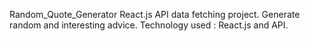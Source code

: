 Random_Quote_Generator
React.js API data fetching project.
Generate random and interesting advice.
Technology used : React.js and API.
